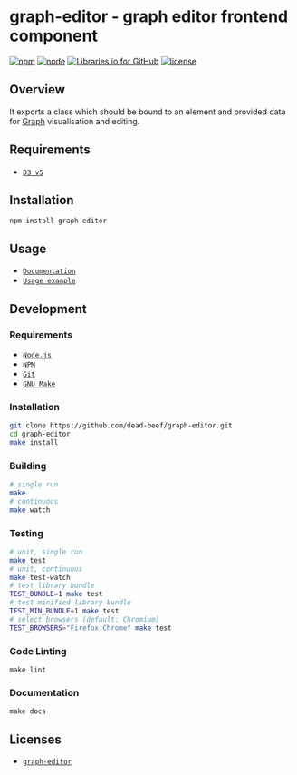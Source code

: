 # graph-editor - graph editor frontend component

[![npm](https://img.shields.io/npm/v/graph-editor.svg)](
    https://www.npmjs.com/package/graph-editor
) [![node](https://img.shields.io/node/v/graph-editor.svg)](
    https://nodejs.org/
) [![Libraries.io for GitHub](https://img.shields.io/librariesio/github/dead-beef/graph-editor.svg)](
    https://libraries.io/npm/graph-editor/
) [![license](https://img.shields.io/github/license/dead-beef/graph-editor.svg)](
    https://github.com/dead-beef/graph-editor/blob/master/LICENSE
)

## Overview

It exports a class which should be bound to an element and provided data for [Graph](https://en.wikipedia.org/wiki/Graph_%28abstract_data_type%29) visualisation and editing.

## Requirements

- [`D3 v5`](https://d3js.org/)

## Installation

```
npm install graph-editor
```

## Usage

- [`Documentation`](https://dead-beef.github.io/graph-editor)
- [`Usage example`](https://codepen.io/deadbeef/pen/wRVMej)

## Development

### Requirements

- [`Node.js`](https://nodejs.org/)
- [`NPM`](https://nodejs.org/)
- [`Git`](https://git-scm.com/)
- [`GNU Make`](https://www.gnu.org/software/make/)

### Installation

```bash
git clone https://github.com/dead-beef/graph-editor.git
cd graph-editor
make install
```

### Building

```bash
# single run
make
# continuous
make watch
```

### Testing

```bash
# unit, single run
make test
# unit, continuous
make test-watch
# test library bundle
TEST_BUNDLE=1 make test
# test minified library bundle
TEST_MIN_BUNDLE=1 make test
# select browsers (default: Chromium)
TEST_BROWSERS="Firefox Chrome" make test
```

### Code Linting

```
make lint
```

### Documentation

```
make docs
```

## Licenses

* [`graph-editor`](https://github.com/dead-beef/graph-editor/blob/master/LICENSE)
